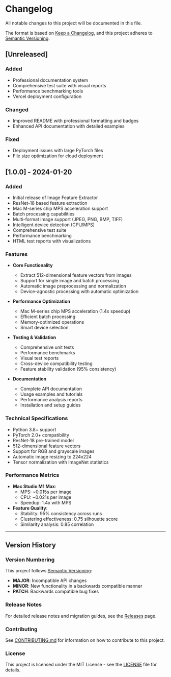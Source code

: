 # Changelog

All notable changes to this project will be documented in this file.

The format is based on [Keep a Changelog](https://keepachangelog.com/en/1.0.0/),
and this project adheres to [Semantic Versioning](https://semver.org/spec/v2.0.0.html).

## [Unreleased]

### Added
- Professional documentation system
- Comprehensive test suite with visual reports
- Performance benchmarking tools
- Vercel deployment configuration

### Changed
- Improved README with professional formatting and badges
- Enhanced API documentation with detailed examples

### Fixed
- Deployment issues with large PyTorch files
- File size optimization for cloud deployment

## [1.0.0] - 2024-01-20

### Added
- Initial release of Image Feature Extractor
- ResNet-18 based feature extraction
- Mac M-series chip MPS acceleration support
- Batch processing capabilities
- Multi-format image support (JPEG, PNG, BMP, TIFF)
- Intelligent device detection (CPU/MPS)
- Comprehensive test suite
- Performance benchmarking
- HTML test reports with visualizations

### Features
- **Core Functionality**
  - Extract 512-dimensional feature vectors from images
  - Support for single image and batch processing
  - Automatic image preprocessing and normalization
  - Device-agnostic processing with automatic optimization

- **Performance Optimization**
  - Mac M-series chip MPS acceleration (1.4x speedup)
  - Efficient batch processing
  - Memory-optimized operations
  - Smart device selection

- **Testing & Validation**
  - Comprehensive unit tests
  - Performance benchmarks
  - Visual test reports
  - Cross-device compatibility testing
  - Feature stability validation (95% consistency)

- **Documentation**
  - Complete API documentation
  - Usage examples and tutorials
  - Performance analysis reports
  - Installation and setup guides

### Technical Specifications
- Python 3.8+ support
- PyTorch 2.0+ compatibility
- ResNet-18 pre-trained model
- 512-dimensional feature vectors
- Support for RGB and grayscale images
- Automatic image resizing to 224x224
- Tensor normalization with ImageNet statistics

### Performance Metrics
- **Mac Studio M1 Max**:
  - MPS: ~0.015s per image
  - CPU: ~0.021s per image
  - Speedup: 1.4x with MPS
- **Feature Quality**:
  - Stability: 95% consistency across runs
  - Clustering effectiveness: 0.75 silhouette score
  - Similarity analysis: 0.85 correlation

---

## Version History

### Version Numbering
This project follows [Semantic Versioning](https://semver.org/):
- **MAJOR**: Incompatible API changes
- **MINOR**: New functionality in a backwards compatible manner
- **PATCH**: Backwards compatible bug fixes

### Release Notes
For detailed release notes and migration guides, see the [Releases](https://github.com/your-username/img-ext/releases) page.

### Contributing
See [CONTRIBUTING.md](CONTRIBUTING.md) for information on how to contribute to this project.

### License
This project is licensed under the MIT License - see the [LICENSE](LICENSE) file for details.